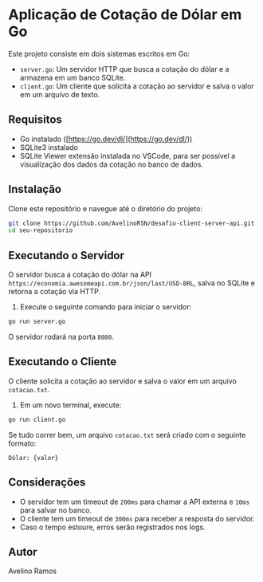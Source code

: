 # Aplicação de Cotação de Dólar em Go

Este projeto consiste em dois sistemas escritos em Go:

- `server.go`: Um servidor HTTP que busca a cotação do dólar e a armazena em um banco SQLite.
- `client.go`: Um cliente que solicita a cotação ao servidor e salva o valor em um arquivo de texto.

## Requisitos

- Go instalado ([https://go.dev/dl/](https://go.dev/dl/))
- SQLite3 instalado
- SQLite Viewer extensão instalada no VSCode, para ser possível a visualização dos dados da cotação no banco de dados.

## Instalação

Clone este repositório e navegue até o diretório do projeto:

```sh
git clone https://github.com/AvelinoRSN/desafio-client-server-api.git
cd seu-repositorio
```

## Executando o Servidor

O servidor busca a cotação do dólar na API `https://economia.awesomeapi.com.br/json/last/USD-BRL`, salva no SQLite e retorna a cotação via HTTP.

1. Execute o seguinte comando para iniciar o servidor:

```sh
go run server.go
```

O servidor rodará na porta `8080`.

## Executando o Cliente

O cliente solicita a cotação ao servidor e salva o valor em um arquivo `cotacao.txt`.

1. Em um novo terminal, execute:

```sh
go run client.go
```

Se tudo correr bem, um arquivo `cotacao.txt` será criado com o seguinte formato:

```
Dólar: {valor}
```

## Considerações

- O servidor tem um timeout de `200ms` para chamar a API externa e `10ms` para salvar no banco.
- O cliente tem um timeout de `300ms` para receber a resposta do servidor.
- Caso o tempo estoure, erros serão registrados nos logs.

## Autor

Avelino Ramos

